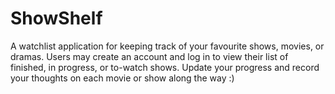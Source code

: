 # ShowShelf

A watchlist application for keeping track of your favourite shows, movies, or dramas.
Users may create an account and log in to view their list of finished, in progress, or to-watch shows.
Update your progress and record your thoughts on each movie or show along the way :) 
